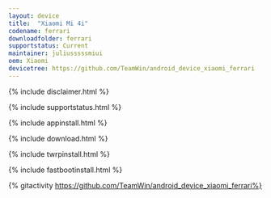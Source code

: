```yaml
---
layout: device
title:  "Xiaomi Mi 4i"
codename: ferrari
downloadfolder: ferrari
supportstatus: Current
maintainer: juliusssssmiui
oem: Xiaomi
devicetree: https://github.com/TeamWin/android_device_xiaomi_ferrari
---
```


{% include disclaimer.html %}

{% include supportstatus.html %}

{% include appinstall.html %}

{% include download.html %}

{% include twrpinstall.html %}

{% include fastbootinstall.html %}

{% gitactivity  https://github.com/TeamWin/android_device_xiaomi_ferrari%}
